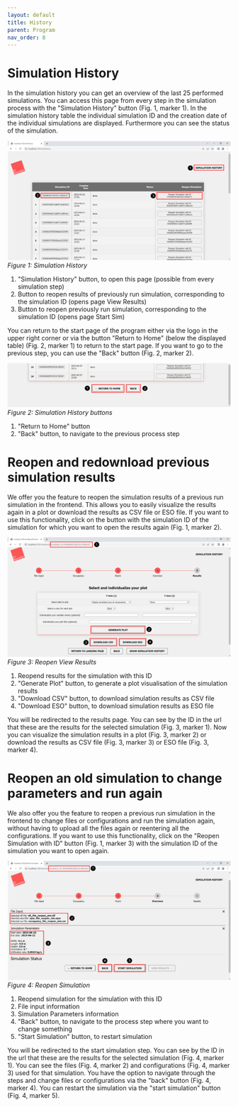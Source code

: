 ```yaml
---
layout: default
title: History
parent: Program
nav_order: 8
---
```


# Simulation History

In the simulation history you can get an overview of the last 25 performed simulations. You can access this page from every step in the simulation process with the "Simulation History" button (Fig. 1, marker 1). In the simulation history table the individual simulation ID and the creation date of the individual simulations are displayed. Furthermore you can see the status of the simulation.

![Figg. 1](images/SimHist1Marker.PNG)
*Figure 1: Simulation History*

1. "Simulation History" button, to open this page (possible from every simulation step)
2. Button to reopen results of previously run simulation, corresponding to the simulation ID (opens page View Results)
3. Button to reopen previously run simulation, corresponding to the simulation ID (opens page Start Sim)

You can return to the start page of the program either via the logo in the upper right corner or via the button "Return to Home" (below the displayed table) (Fig. 2, marker 1) to return to the start page. If you want to go to the previous step, you can use the "Back" button (Fig. 2, marker 2).

![Figg. 2](images/SimHist2Marker.PNG)
*Figure 2: Simulation History buttons*

1. "Return to Home" button
2. "Back" button, to navigate to the previous process step
   
# Reopen and redownload previous simulation results

We offer you the feature to reopen the simulation results of a previous run simulation in the frontend. This allows you to easily visualize the results again in a plot or download the results as CSV file or ESO file. If you want to use this functionality, click on the button with the simulation ID of the simulation for which you want to open the results again (Fig. 1, marker 2).

![Figg. 3](images/SimHist3Marker.PNG)
*Figure 3: Reopen View Results*

1. Reopend results for the simulation with this ID
2. "Generate Plot" button, to generate a plot visualisation of the simulation results
3. "Download CSV" button, to download simulation results as CSV file 
4. "Download ESO" button, to download simulation results as ESO file 

You will be redirected to the results page. You can see by the ID in the url that these are the results for the selected simulation (Fig. 3, marker 1). Now you can visualize the simulation results in a plot (Fig. 3, marker 2) or download the results as CSV file (Fig. 3, marker 3) or ESO file (Fig. 3, marker 4). 

# Reopen an old simulation to change parameters and run again

We also offer you the feature to reopen a previous run simulation in the frontend to change files or configurations and run the simulation again, without having to upload all the files again or reentering all the configurations. If you want to use this functionality, click on the "Reopen Simulation with ID" button (Fig. 1, marker 3) with the simulation ID of the simulation you want to open again.

![Figg. 4](images/SimHist4Marker.PNG)
*Figure 4: Reopen Simulation*

1. Reopend simulation for the simulation with this ID
2. File input information
3. Simulation Parameters information
4. "Back" button, to navigate to the process step where you want to change something
5. "Start Simulation" button, to restart simulation

You will be redirected to the start simulation step. You can see by the ID in the url that these are the results for the selected simulation (Fig. 4, marker 1). You can see the files (Fig. 4, marker 2) and configurations (Fig. 4, marker 3) used for that simulation. You have the option to navigate through the steps and change files or configurations via the "back" button (Fig. 4, marker 4). You can restart the simulation via the "start simulation" button (Fig. 4, marker 5).
